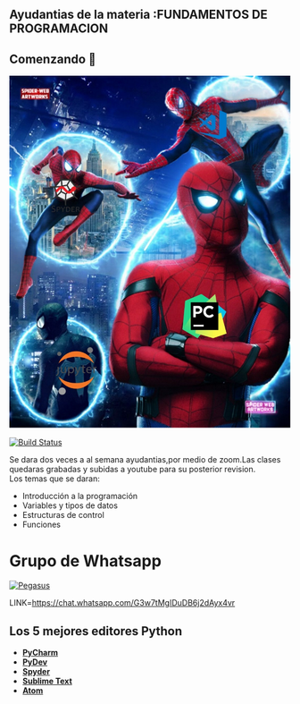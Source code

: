## Ayudantias de la materia :FUNDAMENTOS DE PROGRAMACION 
## Comenzando 🚀

<p class="has-line-data" data-line-start="3" data-line-end="4">
  
 <a href="https://github.com/eljosephavila123/FDP-AYUDANTIAS"><img src="https://github.com/eljosephavila123/FDP-AYUDANTIAS/blob/master/images/logo.jpeg?raw=true" title="Pegasus" alt="Pegasus"></a>

<p class="has-line-data" data-line-start="6" data-line-end="7"><a href="https://travis-ci.org/joemccann/dillinger"><img src="https://travis-ci.org/joemccann/dillinger.svg?branch=master" alt="Build Status"></a></p>
<p class="has-line-data" data-line-start="8" data-line-end="10">Se  dara dos veces a al semana ayudantias,por medio de zoom.Las clases quedaras grabadas y subidas a youtube para su posterior revision.<br>
Los temas que se daran:</p>
<ul>
<li class="has-line-data" data-line-start="11" data-line-end="12">Introducción a la programación</li>
<li class="has-line-data" data-line-start="12" data-line-end="13">Variables y tipos de datos</li>
<li class="has-line-data" data-line-start="13" data-line-end="14">Estructuras de control</li>
<li class="has-line-data" data-line-start="14" data-line-end="15">Funciones</li>
</ul>

# Grupo de Whatsapp

 <a href="https://chat.whatsapp.com/G3w7tMgIDuDB6j2dAyx4vr"><img src="https://logodownload.org/wp-content/uploads/2015/04/whatsapp-logo-4-1.png" title="LINK DEL GRUPO" alt="Pegasus"></a>

LINK=https://chat.whatsapp.com/G3w7tMgIDuDB6j2dAyx4vr

## Los 5 mejores editores Python
- <a href=" jetbrains.com/pycharm" target="_blank">**PyCharm**</a>
- <a href="pydev.org" target="_blank">**PyDev**</a>
- <a href="spyder-ide.org" target="_blank">**Spyder**</a>
- <a href="sublimetext.com" target="_blank">**Sublime Text**</a>
- <a href="atom.io" target="_blank">**Atom**</a>
